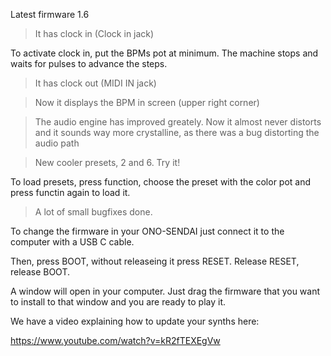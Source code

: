 Latest firmware 1.6

>It has clock in (Clock in jack)

To activate clock in, put the BPMs pot at minimum. The machine stops and waits for pulses to advance the steps.

>It has clock out (MIDI IN jack)

>Now it displays the BPM in screen (upper right corner)

>The audio engine has improved greately. Now it almost never distorts and it sounds way more crystalline, as there was a bug distorting the audio path

>New cooler presets, 2 and 6. Try it!

To load presets, press function, choose the preset with the color pot and press functin again to load it.

>A lot of small bugfixes done.


To change the firmware in your ONO-SENDAI just connect it to the computer with a USB C cable.

Then, press BOOT, without releaseing it press RESET. Release RESET, release BOOT.

A window will open in your computer. Just drag the firmware that you want to install to that window and you are ready to play it.

We have a video explaining how to update your synths here:

https://www.youtube.com/watch?v=kR2fTEXEgVw

